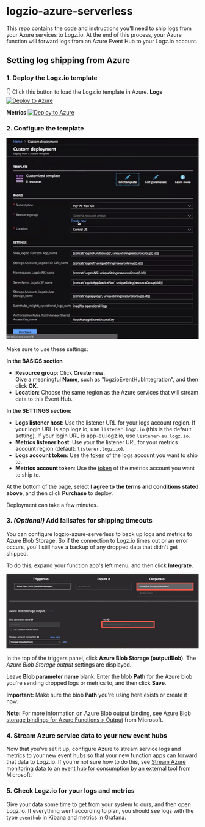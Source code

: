 
# logzio-azure-serverless
This repo contains the code and instructions you'll need to ship logs from your Azure services to Logz.io.
At the end of this process, your Azure function will forward logs from an Azure Event Hub to your Logz.io account.

## Setting log shipping from Azure

### 1. Deploy the Logz.io template

👇 Click this button to load the Logz.io template in Azure.
**Logs**
[![Deploy to Azure](http://azuredeploy.net/deploybutton.png)](https://portal.azure.com/#create/Microsoft.Template/uri/https%3A%2F%2Fraw.githubusercontent.com%2Flogzio%2Flogzio-azure-serverless%2Fmaster%2Fazuredeploy.json)

**Metrics**
[![Deploy to Azure](http://azuredeploy.net/deploybutton.png)](https://portal.azure.com/#create/Microsoft.Template/uri/https%3A%2F%2Fraw.githubusercontent.com%2Flogzio%2Flogzio-azure-serverless%2Fcheck-independent-deploy%2Fdeployments%2Fazuredeploymetrics.json)


### 2. Configure the template

![Customized template](img/customized-template-step-2.png)

Make sure to use these settings:

**In the BASICS section**
* **Resource group**: Click **Create new**. <br />
  Give a meaningful **Name**, such as "logzioEventHubIntegration", and then click **OK**.
* **Location**: Choose the same region as the Azure services that will stream data to this Event Hub.

**In the SETTINGS section:**
* **Logs listener host**: Use the listener URL for your logs account region.
  If your login URL is app.logz.io, use `listener.logz.io` (this is the default setting).
  If your login URL is app-eu.logz.io, use `listener-eu.logz.io`.
* **Metrics listener host**: Use your the listener URL for your metrics account region (default: `listener.logz.io`).
* **Logs account token**: Use the [token](https://app.logz.io/#/dashboard/settings/general) of the logs account you want to ship to.
* **Metrics account token**: Use the [token](https://app.logz.io/#/dashboard/settings/general) of the metrics account you want to ship to.

At the bottom of the page, select **I agree to the terms and conditions stated above**, and then click **Purchase** to deploy.

Deployment can take a few minutes.

### 3. _(Optional)_ Add failsafes for shipping timeouts

You can configure logzio-azure-serverless to back up logs and metrics to Azure Blob Storage.
So if the connection to Logz.io times out or an error occurs, you'll still have a backup of any dropped data that didn't get shipped.

To do this, expand your function app's left menu, and then click **Integrate**.

![New Blob output](img/azure-blob-storage-outputblob.png)

In the top of the triggers panel, click **Azure Blob Storage (outputBlob)**.
The _Azure Blob Storage output_ settings are displayed.

Leave **Blob parameter name** blank.
Enter the blob **Path** for the Azure blob you're sending dropped logs or metrics to, and then click **Save**.

**Important:** Make sure the blob **Path** you're using here exists or create it now.

**Note:** For more information on Azure Blob output binding, see [Azure Blob storage bindings for Azure Functions > Output](https://docs.microsoft.com/en-us/azure/azure-functions/functions-bindings-storage-blob#output) from Microsoft.

### 4. Stream Azure service data to your new event hubs

Now that you've set it up, configure Azure to stream service logs and metrics to your new event hubs so that your new function apps can forward that data to Logz.io.
If you're not sure how to do this, see [Stream Azure monitoring data to an event hub for consumption by an external tool](https://docs.microsoft.com/en-us/azure/monitoring-and-diagnostics/monitor-stream-monitoring-data-event-hubs) from Microsoft.

### 5. Check Logz.io for your logs and metrics

Give your data some time to get from your system to ours, and then open Logz.io.
If everything went according to plan, you should see logs with the type `eventhub` in Kibana and metrics in Grafana.
